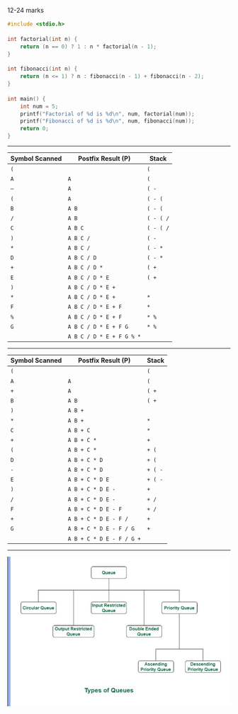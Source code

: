 12-24 marks
```c
#include <stdio.h>

int factorial(int n) {
    return (n == 0) ? 1 : n * factorial(n - 1);
}

int fibonacci(int n) {
    return (n <= 1) ? n : fibonacci(n - 1) + fibonacci(n - 2);
}

int main() {
    int num = 5;
    printf("Factorial of %d is %d\n", num, factorial(num));
    printf("Fibonacci of %d is %d\n", num, fibonacci(num));
    return 0;
}
```
***
| **Symbol Scanned** | **Postfix Result (P)**    | **Stack**        |
|--------------------|---------------------------|------------------|
| `(`                |                           | `(`              |
| `A`                | `A`                       | `(`              |
| `–`                | `A`                       | `( -`            |
| `(`                | `A`                       | `( - (`          |
| `B`                | `A B`                     | `( - (`          |
| `/`                | `A B`                     | `( - ( /`        |
| `C`                | `A B C`                   | `( - ( /`        |
| `)`                | `A B C /`                 | `( -`            |
| `*`                | `A B C /`                 | `( - *`          |
| `D`                | `A B C / D`               | `( - *`          |
| `+`                | `A B C / D *`             | `( +`            |
| `E`                | `A B C / D * E`           | `( +`            |
| `)`                | `A B C / D * E +`         |                  |
| `*`                | `A B C / D * E +`         | `*`              |
| `F`                | `A B C / D * E + F`       | `*`              |
| `%`                | `A B C / D * E + F`       | `* %`            |
| `G`                | `A B C / D * E + F G`     | `* %`            |
|                    | `A B C / D * E + F G % *` |                  |

***
| **Symbol Scanned** | **Postfix Result (P)**    | **Stack**        |
|--------------------|---------------------------|------------------|
| `(`                |                           | `(`              |
| `A`                | `A`                       | `(`              |
| `+`                | `A`                       | `( +`            |
| `B`                | `A B`                     | `( +`            |
| `)`                | `A B +`                   |                    |
| `*`                | `A B +`                   | `*`              |
| `C`                | `A B + C`                 | `*`              |
| `+`                | `A B + C *`               | `+`              |
| `(`                | `A B + C *`               | `+ (`            |
| `D`                | `A B + C * D`             | `+ (`            |
| `-`                | `A B + C * D`             | `+ ( -`          |
| `E`                | `A B + C * D E`           | `+ ( -`          |
| `)`                | `A B + C * D E -`         | `+`              |
| `/`                | `A B + C * D E -`         | `+ /`            |
| `F`                | `A B + C * D E - F`       | `+ /`            |
| `+`                | `A B + C * D E - F /`     | `+`              |
| `G`                | `A B + C * D E - F / G`   | `+`              |
|                    | `A B + C * D E - F / G +` |                  |

***
![image](.attachments/a7b8e5d84f8c3547d45421c2fd50adac668ef672.jpg) 

